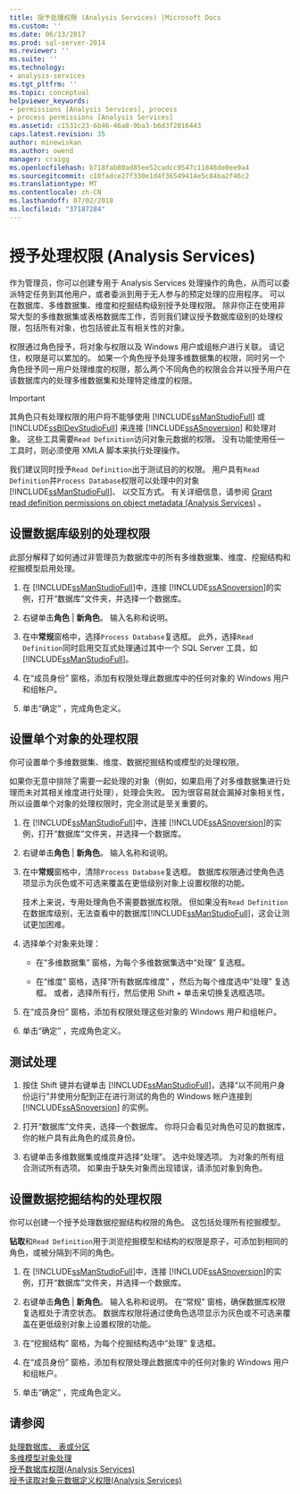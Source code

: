 ```yaml
---
title: 授予处理权限 (Analysis Services) |Microsoft Docs
ms.custom: ''
ms.date: 06/13/2017
ms.prod: sql-server-2014
ms.reviewer: ''
ms.suite: ''
ms.technology:
- analysis-services
ms.tgt_pltfrm: ''
ms.topic: conceptual
helpviewer_keywords:
- permissions [Analysis Services], process
- process permissions [Analysis Services]
ms.assetid: c1531c23-6b46-46a8-9ba3-b6d3f2016443
caps.latest.revision: 35
author: minewiskan
ms.author: owend
manager: craigg
ms.openlocfilehash: b718fab80ad85ee52cadcc9547c11848de0ee9a4
ms.sourcegitcommit: c18fadce27f330e1d4f36549414e5c84ba2f46c2
ms.translationtype: MT
ms.contentlocale: zh-CN
ms.lasthandoff: 07/02/2018
ms.locfileid: "37187284"
---
```

# <a name="grant-process-permissions-analysis-services"></a>授予处理权限 (Analysis Services)
  作为管理员，你可以创建专用于 Analysis Services 处理操作的角色，从而可以委派特定任务到其他用户，或者委派到用于无人参与的预定处理的应用程序。 可以在数据库、多维数据集、维度和挖掘结构级别授予处理权限。 除非你正在使用非常大型的多维数据集或表格数据库工作，否则我们建议授予数据库级别的处理权限，包括所有对象，也包括彼此互有相关性的对象。  
  
 权限通过角色授予，将对象与权限以及 Windows 用户或组帐户进行关联。 请记住，权限是可以累加的。 如果一个角色授予处理多维数据集的权限，同时另一个角色授予同一用户处理维度的权限，那么两个不同角色的权限会合并以授予用户在该数据库内的处理多维数据集和处理特定维度的权限。  
  
> [!IMPORTANT]  
>  其角色只有处理权限的用户将不能够使用 [!INCLUDE[ssManStudioFull](../../includes/ssmanstudiofull-md.md)] 或 [!INCLUDE[ssBIDevStudioFull](../../includes/ssbidevstudiofull-md.md)] 来连接 [!INCLUDE[ssASnoversion](../../includes/ssasnoversion-md.md)] 和处理对象。 这些工具需要`Read Definition`访问对象元数据的权限。 没有功能使用任一工具时，则必须使用 XMLA 脚本来执行处理操作。  
>   
>  我们建议同时授予`Read Definition`出于测试目的的权限。 用户具有`Read Definition`并`Process Database`权限可以处理中的对象[!INCLUDE[ssManStudioFull](../../includes/ssmanstudiofull-md.md)]、 以交互方式。 有关详细信息，请参阅 [Grant read definition permissions on object metadata &#40;Analysis Services&#41;](grant-read-definition-permissions-on-object-metadata-analysis-services.md) 。  
  
## <a name="set-processing-permissions-at-the-database-level"></a>设置数据库级别的处理权限  
 此部分解释了如何通过非管理员为数据库中的所有多维数据集、维度、挖掘结构和挖掘模型启用处理。  
  
1.  在 [!INCLUDE[ssManStudioFull](../../includes/ssmanstudiofull-md.md)]中，连接 [!INCLUDE[ssASnoversion](../../includes/ssasnoversion-md.md)]的实例，打开“数据库”文件夹，并选择一个数据库。  
  
2.  右键单击**角色** | **新角色**。 输入名称和说明。  
  
3.  在中**常规**窗格中，选择`Process Database`复选框。 此外，选择`Read Definition`同时启用交互式处理通过其中一个 SQL Server 工具，如[!INCLUDE[ssManStudioFull](../../includes/ssmanstudiofull-md.md)]。  
  
4.  在“成员身份”  窗格，添加有权限处理此数据库中的任何对象的 Windows 用户和组帐户。  
  
5.  单击“确定”  ，完成角色定义。  
  
## <a name="set-processing-permissions-on-individual-objects"></a>设置单个对象的处理权限  
 你可设置单个多维数据集、维度、数据挖掘结构或模型的处理权限。  
  
 如果你无意中排除了需要一起处理的对象（例如，如果启用了对多维数据集进行处理而未对其相关维度进行处理），处理会失败。 因为很容易就会漏掉对象相关性，所以设置单个对象的处理权限时，完全测试是至关重要的。  
  
1.  在 [!INCLUDE[ssManStudioFull](../../includes/ssmanstudiofull-md.md)]中，连接 [!INCLUDE[ssASnoversion](../../includes/ssasnoversion-md.md)]的实例，打开“数据库”文件夹，并选择一个数据库。  
  
2.  右键单击**角色** | **新角色**。 输入名称和说明。  
  
3.  在中**常规**窗格中，清除`Process Database`复选框。 数据库权限通过使角色选项显示为灰色或不可选来覆盖在更低级别对象上设置权限的功能。  
  
     技术上来说，专用处理角色不需要数据库权限。 但如果没有`Read Definition`在数据库级别，无法查看中的数据库[!INCLUDE[ssManStudioFull](../../includes/ssmanstudiofull-md.md)]，这会让测试更加困难。  
  
4.  选择单个对象来处理：  
  
    -   在“多维数据集”  窗格，为每个多维数据集选中“处理”  复选框。  
  
    -   在“维度”  窗格，选择“所有数据库维度” ，然后为每个维度选中“处理”  复选框。 或者，选择所有行，然后使用 Shift + 单击来切换复选框选项。  
  
5.  在“成员身份”  窗格，添加有权限处理这些对象的 Windows 用户和组帐户。  
  
6.  单击“确定”  ，完成角色定义。  
  
## <a name="test-processing"></a>测试处理  
  
1.  按住 Shift 键并右键单击 [!INCLUDE[ssManStudioFull](../../includes/ssmanstudiofull-md.md)]，选择“以不同用户身份运行”并使用分配到正在进行测试的角色的 Windows 帐户连接到 [!INCLUDE[ssASnoversion](../../includes/ssasnoversion-md.md)] 的实例。  
  
2.  打开“数据库”文件夹，选择一个数据库。 你将只会看见对角色可见的数据库，你的帐户具有此角色的成员身份。  
  
3.  右键单击多维数据集或维度并选择“处理”。 选中处理选项。 为对象的所有组合测试所有选项。 如果由于缺失对象而出现错误，请添加对象到角色。  
  
## <a name="set-processing-permissions-on-a-data-mining-structure"></a>设置数据挖掘结构的处理权限  
 你可以创建一个授予处理数据挖掘结构权限的角色。 这包括处理所有挖掘模型。  
  
 **钻取**和`Read Definition`用于浏览挖掘模型和结构的权限是原子，可添加到相同的角色，或被分隔到不同的角色。  
  
1.  在 [!INCLUDE[ssManStudioFull](../../includes/ssmanstudiofull-md.md)]中，连接 [!INCLUDE[ssASnoversion](../../includes/ssasnoversion-md.md)]的实例，打开“数据库”文件夹，并选择一个数据库。  
  
2.  右键单击**角色** | **新角色**。 输入名称和说明。 在“常规”  窗格，确保数据库权限复选框处于清空状态。 数据库权限将通过使角色选项显示为灰色或不可选来覆盖在更低级别对象上设置权限的功能。  
  
3.  在“挖掘结构”  窗格，为每个挖掘结构选中“处理”  复选框。  
  
4.  在“成员身份”  窗格，添加有权限处理此数据库中的任何对象的 Windows 用户和组帐户。  
  
5.  单击“确定”  ，完成角色定义。  
  
## <a name="see-also"></a>请参阅  
 [处理数据库、 表或分区](../tabular-models/process-database-table-or-partition-analysis-services.md)   
 [多维模型对象处理](processing-a-multidimensional-model-analysis-services.md)   
 [授予数据库权限&#40;Analysis Services&#41;](grant-database-permissions-analysis-services.md)   
 [授予读取对象元数据定义权限&#40;Analysis Services&#41;](grant-read-definition-permissions-on-object-metadata-analysis-services.md)  
  
  
